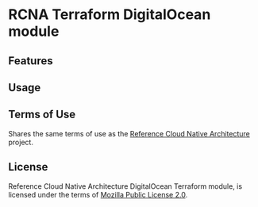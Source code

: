 # RCNA Terraform DigitalOcean module

## Features

## Usage

## Terms of Use

Shares the same terms of use as the [Reference Cloud Native Architecture](../../README.md#terms-of-use) project.

## License

Reference Cloud Native Architecture DigitalOcean Terraform module, is licensed under the terms of [Mozilla Public License 2.0](../../LICENSE).

